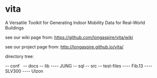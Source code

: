 # vita
A Versatile Toolkit for Generating Indoor Mobility Data for Real-World Buildings

see our wiki page from:
https://github.com/longaspire/vita/wiki

see our project page from:
http://longaspire.github.io/vita/
 
directory tree:

-- conf
  <the properties files for configuration>
-- docs
  <the documentation files>
-- lib
  <the depedencies files>
  ---- JUNG
-- sql
  <the sql files for back-end database setup>
-- src
  <the source code>
-- test-files
  <the IFC files for testing>
  ---- Fib.13
  ---- SLV300
  ---- Ulzon
